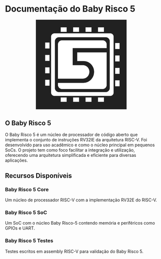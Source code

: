 # Documentação do Baby Risco 5

<p align="center">
<img src="imgs/risco5.jpeg" alt="Logo do processador" width="300px">
</p>

## O Baby Risco 5

O Baby Risco 5 é um núcleo de processador de código aberto que implementa o conjunto de instruções RV32IE da arquitetura RISC-V. Foi desenvolvido para uso acadêmico e como o núcleo principal em pequenos SoCs. O projeto tem como foco facilitar a integração e utilização, oferecendo uma arquitetura simplificada e eficiente para diversas aplicações.

## Recursos Disponíveis

### Baby Risco 5 Core

Um núcleo de processador RISC-V com a implementação RV32E do RISC-V.

### Baby Risco 5 SoC

Um SoC com o núcleo Baby Risco-5 contendo memória e periféricos como GPIOs e UART.

### Baby Risco 5 Testes

Testes escritos em assembly RISC-V para validação do Baby Risco 5.